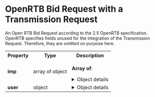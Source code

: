 <!-- ⚠️ GENERATED CONTENT - DO NOT MODIFY DIRECTLY ⚠️ -->

# OpenRTB Bid Request with a Transmission Request

An Open RTB Bid Request according to the 2.5 OpenRTB specification. OpenRTB specifies fields unused for the integration of the Transmission Request. Therefore, they are omitted on purpose here.

<table>

<tr>
    <th> Property </th>
    <th> Type </th>
    <th> Description </th>
</tr>

<tr>
<td>
<b>imp</b>
</td>
<td>
array of object
</td>
<td>

**Array of**:

<details>
<summary>Object details</summary>

<table>

<tr>
    <th> Property </th>
    <th> Type </th>
    <th> Description </th>
</tr>

<tr>
<td>
<b>ext</b>
</td>
<td>
object
</td>
<td>

Placeholder for exchange-specific extensions to OpenRTB.

<details>
<summary>Object details</summary>

<table>

<tr>
    <th> Property </th>
    <th> Type </th>
    <th> Description </th>
</tr>

<tr>
<td>
<b>data</b>
</td>
<td>
object
</td>
<td>

Ext field accessible for PrebidJS RTD

<details>
<summary>Object details</summary>

<table>

<tr>
    <th> Property </th>
    <th> Type </th>
    <th> Description </th>
</tr>

<tr>
<td>
<b>paf</b>
</td>
<td>
object
</td>
<td>

Dedicated object for PAF as an extension.

<details>
<summary>Object details</summary>

<table>

<tr>
    <th> Property </th>
    <th> Type </th>
    <th> Description </th>
</tr>

<tr>
<td>
<b>transaction_id</b>
</td>
<td>
string
</td>
<td>

The GUID associated to the Addressable Content (a.k.a impression)

**Example:** 

```json
"b0cffcd0-177e-46d5-8bcd-32ed52a414dc"
```

</td>
</tr>

</table>

</details>

</td>
</tr>

</table>

</details>

</td>
</tr>

</table>

</details>

</td>
</tr>

</table>

</details>

</td>
</tr>

<tr>
<td>
<b>user</b>
</td>
<td>
object
</td>
<td>

<details>
<summary>Object details</summary>

<table>

<tr>
    <th> Property </th>
    <th> Type </th>
    <th> Description </th>
</tr>

<tr>
<td>
<b>ext</b>
</td>
<td>
object
</td>
<td>

Placeholder for exchange-specific extensions to OpenRTB.

<details>
<summary>Object details</summary>

<table>

<tr>
    <th> Property </th>
    <th> Type </th>
    <th> Description </th>
</tr>

<tr>
<td>
<b>eids</b>
</td>
<td>
array of object
</td>
<td>

**Array of**:

A list of Extended Identifiers containing one element for PAF data

<details>
<summary>Object details</summary>

<table>

<tr>
    <th> Property </th>
    <th> Type </th>
    <th> Description </th>
</tr>

<tr>
<td>
<b>source</b>
</td>
<td>
string
</td>
<td>

</td>
</tr>

<tr>
<td>
<b>uids</b>
</td>
<td>
array of object
</td>
<td>

**Array of**:

Array of extended ID UID objects from the given source containing one element for the Prebid ID.

<details>
<summary>Object details</summary>

<table>

<tr>
    <th> Property </th>
    <th> Type </th>
    <th> Description </th>
</tr>

<tr>
<td>
<b>atype</b>
</td>
<td>
integer
</td>
<td>

Equal to 1 for the element of PAF Data.
Type of user agent the match is from. It is highly recommended to set this, as many DSPs separate app-native IDs from browser-based IDs and require a type value for ID resolution.

</td>
</tr>

<tr>
<td>
<b>id</b>
</td>
<td>
string
</td>
<td>

Equal to the PAF Id for the element of the PAF Data.
Cookie or platform-native identifier.

</td>
</tr>

</table>

</details>

</td>
</tr>

<tr>
<td>
<b>ext</b>
</td>
<td>
object
</td>
<td>

Placeholder for exchange-specific extensions to OpenRTB.

<details>
<summary>Object details</summary>

<table>

<tr>
    <th> Property </th>
    <th> Type </th>
    <th> Description </th>
</tr>

<tr>
<td>
<b>preferences</b>
</td>
<td>
object
</td>
<td>

The current preferences of the user

<details>
<summary>Object details</summary>

<table>

<tr>
    <th> Property </th>
    <th> Type </th>
    <th> Description </th>
</tr>

<tr>
<td>
<b>version</b>
</td>
<td>
string
</td>
<td>

A version number made of a "major" and a "minor" version numbers.

To be detailed.

**Examples:** 

```json
"0.1"
```

```json
"0.407"
```

```json
"10.0"
```

</td>
</tr>

<tr>
<td>
<b>data</b>
</td>
<td>
object
</td>
<td>

<details>
<summary>Object details</summary>

<table>

<tr>
    <th> Property </th>
    <th> Type </th>
    <th> Description </th>
</tr>

<tr>
<td>
<b>use_browsing_for_personalization</b>
</td>
<td>
boolean
</td>
<td>

Whether the user accepts (`true`) or not (`false`) that their browsing is used for personalization

</td>
</tr>

</table>

</details>

</td>
</tr>

<tr>
<td>
<b>source</b>
</td>
<td>
object
</td>
<td>

Signature based on input:

**⚠️ Note that it uses data from identifiers**:

By signing both inputs together, a `preferences` object cannot be reused for another id by a fraudulent actor

```preferences.source.domain + '\u2063' +
preferences.source.timestamp + '\u2063' +
identifiers[type="paf_browser_id"].source.signature + '\u2063' +
preferences.data.key1 + '\u2063' + preferences.data[key1].value + '\u2063' +
preferences.data.key2 + '\u2063' + preferences.data[key2].value + '\u2063' +
...
preferences.data.keyN + '\u2063' + preferences.data[keyN].value
```

<details>
<summary>Object details</summary>

<table>

<tr>
    <th> Property </th>
    <th> Type </th>
    <th> Description </th>
</tr>

<tr>
<td>
<b>timestamp</b>
</td>
<td>
integer
</td>
<td>

Time when data was signed

**Example:** 

```json
1643297316
```

</td>
</tr>

<tr>
<td>
<b>domain</b>
</td>
<td>
string
</td>
<td>

The domain name of the entity that signed this data

**Examples:** 

```json
"a-domain-name.com"
```

```json
"another.domain.co.uk"
```

</td>
</tr>

<tr>
<td>
<b>signature</b>
</td>
<td>
string
</td>
<td>

The base64 representation of a data signature

**Example:** 

```json
"RYGHYsBUEwMgFgOJ9aUQl7ywl4xnqdmwWIgPbaIowbXbmZAFKLa7mcBJQuWh1wEskpu57SHn2mmCF6V5+cESgw=="
```

</td>
</tr>

</table>

</details>

</td>
</tr>

</table>

</details>

</td>
</tr>

</table>

</details>

</td>
</tr>

</table>

</details>

</td>
</tr>

<tr>
<td>
<b>paf</b>
</td>
<td>
object
</td>
<td>

Object dedicated to PAF

<details>
<summary>Object details</summary>

<table>

<tr>
    <th> Property </th>
    <th> Type </th>
    <th> Description </th>
</tr>

<tr>
<td>
<b>transmission</b>
</td>
<td>
object
</td>
<td>

Object dedicated to PAF transmission

<details>
<summary>Object details</summary>

<table>

<tr>
    <th> Property </th>
    <th> Type </th>
    <th> Description </th>
</tr>

<tr>
<td>
<b>version</b>
</td>
<td>
string
</td>
<td>

A version number made of a "major" and a "minor" version numbers.

To be detailed.

**Examples:** 

```json
"0.1"
```

```json
"0.407"
```

```json
"10.0"
```

</td>
</tr>

<tr>
<td>
<b>seed</b>
</td>
<td>
object
</td>
<td>

The Seed gathers data related to the Addressable Content and sign them.

<details>
<summary>Object details</summary>

<table>

<tr>
    <th> Property </th>
    <th> Type </th>
    <th> Description </th>
</tr>

<tr>
<td>
<b>version</b>
</td>
<td>
string
</td>
<td>

A version number made of a "major" and a "minor" version numbers.

To be detailed.

**Examples:** 

```json
"0.1"
```

```json
"0.407"
```

```json
"10.0"
```

</td>
</tr>

<tr>
<td>
<b>transaction_ids</b>
</td>
<td>
array
</td>
<td>

**Array of**:

A Generated Unique Identifier dedicated to a placement and an Addressable Content

**Example:** 

```json
"b0cffcd0-177e-46d5-8bcd-32ed52a414dc"
```

</td>
</tr>

<tr>
<td>
<b>publisher</b>
</td>
<td>
string
</td>
<td>

The domain name of the Publisher that displays the Addressable Content

**Example:** 

```json
"publisher.com"
```

</td>
</tr>

<tr>
<td>
<b>source</b>
</td>
<td>
object
</td>
<td>

Signature based on input including the PAF data associated to the Seed:
```source.domain + '\u2063' +
source.timestamp + '\u2063' +
transaction_ids[0] + '\u2063' +
... + '\u2063' +
transaction_ids[n] + '\u2063' + 
publisher + '\u2063' +
data.identifiers[0].source.signature + '\u2063' +
data.identifiers[1].source.signature + '\u2063' +
... + '\u2063' +
data.identifiers[n].source.signature + '\u2063' +
data.preferences.source.signature
```

<details>
<summary>Object details</summary>

<table>

<tr>
    <th> Property </th>
    <th> Type </th>
    <th> Description </th>
</tr>

<tr>
<td>
<b>timestamp</b>
</td>
<td>
integer
</td>
<td>

Time when data was signed

**Example:** 

```json
1643297316
```

</td>
</tr>

<tr>
<td>
<b>domain</b>
</td>
<td>
string
</td>
<td>

The domain name of the entity that signed this data

**Examples:** 

```json
"a-domain-name.com"
```

```json
"another.domain.co.uk"
```

</td>
</tr>

<tr>
<td>
<b>signature</b>
</td>
<td>
string
</td>
<td>

The base64 representation of a data signature

**Example:** 

```json
"RYGHYsBUEwMgFgOJ9aUQl7ywl4xnqdmwWIgPbaIowbXbmZAFKLa7mcBJQuWh1wEskpu57SHn2mmCF6V5+cESgw=="
```

</td>
</tr>

</table>

</details>

</td>
</tr>

</table>

</details>

</td>
</tr>

<tr>
<td>
<b>source</b>
</td>
<td>
object
</td>
<td>

Signature based on input:
```
transmission_request_receiver_domain        + '\u2063' +
source.domain          + '\u2063' + 
source.timestamp       + '\u2063' +
seed.source.signature
```

<details>
<summary>Object details</summary>

<table>

<tr>
    <th> Property </th>
    <th> Type </th>
    <th> Description </th>
</tr>

<tr>
<td>
<b>timestamp</b>
</td>
<td>
integer
</td>
<td>

Time when data was signed

**Example:** 

```json
1643297316
```

</td>
</tr>

<tr>
<td>
<b>domain</b>
</td>
<td>
string
</td>
<td>

The domain name of the entity that signed this data

**Examples:** 

```json
"a-domain-name.com"
```

```json
"another.domain.co.uk"
```

</td>
</tr>

<tr>
<td>
<b>signature</b>
</td>
<td>
string
</td>
<td>

The base64 representation of a data signature

**Example:** 

```json
"RYGHYsBUEwMgFgOJ9aUQl7ywl4xnqdmwWIgPbaIowbXbmZAFKLa7mcBJQuWh1wEskpu57SHn2mmCF6V5+cESgw=="
```

</td>
</tr>

</table>

</details>

</td>
</tr>

<tr>
<td>
<b>parents</b>
</td>
<td>
array
</td>
<td>

**Array of**:

<details>
<summary>Object details</summary>

<table>

<tr>
    <th> Property </th>
    <th> Type </th>
    <th> Description </th>
</tr>

<tr>
<td>
<b>version</b>
</td>
<td>
string
</td>
<td>

A version number made of a "major" and a "minor" version numbers.

To be detailed.

**Examples:** 

```json
"0.1"
```

```json
"0.407"
```

```json
"10.0"
```

</td>
</tr>

<tr>
<td>
<b>receiver</b>
</td>
<td>
string
</td>
<td>

The domain name of the receiver of the Transmission.

**Example:** 

```json
"receiver.com"
```

</td>
</tr>

<tr>
<td>
<b>contents</b>
</td>
<td>
array of object
</td>
<td>

**Array of**:

<details>
<summary>Object details</summary>

<table>

<tr>
    <th> Property </th>
    <th> Type </th>
    <th> Description </th>
</tr>

<tr>
<td>
<b>content_id</b>
</td>
<td>
string
</td>
<td>

A GUID associated to a potential Addressable Content.

**Example:** 

```json
"b0cffcd0-177e-46d5-8bcd-32ed52a414dc"
```

</td>
</tr>

<tr>
<td>
<b>transaction_id</b>
</td>
<td>
string
</td>
<td>

A Generated Unique Identifier dedicated to a placement and an Addressable Content

**Example:** 

```json
"b0cffcd0-177e-46d5-8bcd-32ed52a414dc"
```

</td>
</tr>

</table>

</details>

</td>
</tr>

<tr>
<td>
<b>status</b>
</td>
<td>
enum (of string)
</td>
<td>

Equals "success". Transmission Responses with a different status from Suppliers must be dismissed.

Can only take **one of these values**:
* `"success"`
</td>
</tr>

<tr>
<td>
<b>details</b>
</td>
<td>
string
</td>
<td>

The details of the status. It can be empty for "success" but it should detail the reason(s) in case of an error.

</td>
</tr>

<tr>
<td>
<b>source</b>
</td>
<td>
object
</td>
<td>

Signature based on input:
```receiver                + '\u2063' +
status                  + '\u2063'
source.domain           + '\u2063' +
source.timestamp        + '\u2063' +
seed.source.signature+ '\u2063' +
contents[0].transaction_ids + '\u2063' +
contents[0].content_id + '\u2063' +
... + '\u2063' +
contents[n].transaction_ids + '\u2063' +
contents[n].content_id
```

<details>
<summary>Object details</summary>

<table>

<tr>
    <th> Property </th>
    <th> Type </th>
    <th> Description </th>
</tr>

<tr>
<td>
<b>timestamp</b>
</td>
<td>
integer
</td>
<td>

Time when data was signed

**Example:** 

```json
1643297316
```

</td>
</tr>

<tr>
<td>
<b>domain</b>
</td>
<td>
string
</td>
<td>

The domain name of the entity that signed this data

**Examples:** 

```json
"a-domain-name.com"
```

```json
"another.domain.co.uk"
```

</td>
</tr>

<tr>
<td>
<b>signature</b>
</td>
<td>
string
</td>
<td>

The base64 representation of a data signature

**Example:** 

```json
"RYGHYsBUEwMgFgOJ9aUQl7ywl4xnqdmwWIgPbaIowbXbmZAFKLa7mcBJQuWh1wEskpu57SHn2mmCF6V5+cESgw=="
```

</td>
</tr>

</table>

</details>

</td>
</tr>

</table>

</details>

</td>
</tr>

</table>

</details>

</td>
</tr>

</table>

</details>

</td>
</tr>

</table>

</details>

</td>
</tr>

</table>

</details>

</td>
</tr>

</table>

